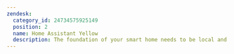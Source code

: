 ```yaml
---
zendesk:
  category_id: 24734575925149
  position: 2
  name: Home Assistant Yellow
  description: The foundation of your smart home needs to be local and private. Home Assistant Yellow is that foundation.
---
```

